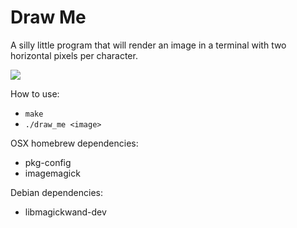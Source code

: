 Draw Me
=======

A silly little program that will render an image in a terminal with two horizontal pixels per character.

<img src="http://i.imgur.com/6ulC2sY.png">

How to use:

* `make`
* `./draw_me <image>`

OSX homebrew dependencies:

* pkg-config
* imagemagick

Debian dependencies:

* libmagickwand-dev
